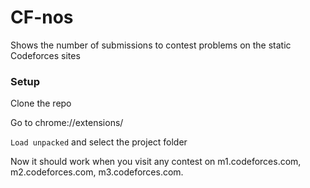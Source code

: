 # CF-nos
Shows the number of submissions to contest problems on the static Codeforces sites

### Setup 
Clone the repo

Go to chrome://extensions/

```Load unpacked``` and select the project folder

Now it should work when you visit any contest on m1.codeforces.com, m2.codeforces.com, m3.codeforces.com.